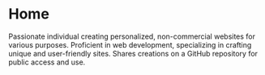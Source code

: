 # Home
Passionate individual creating personalized, non-commercial websites for various purposes. Proficient in web development, specializing in crafting unique and user-friendly sites. Shares creations on a GitHub repository for public access and use.
